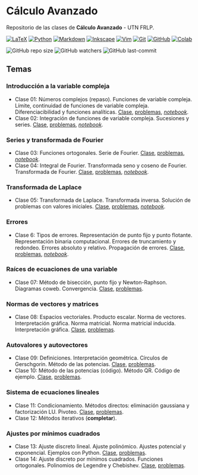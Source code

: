 # Cálculo Avanzado
Repositorio de las clases de **Cálculo Avanzado** - UTN FRLP.

<a href="https://es.wikibooks.org/wiki/Manual_de_LaTeX">
  <img src="https://img.shields.io/badge/LaTeX-%23008080.svg?logo=latex&logoColor=white" alt="LaTeX" /></a> 
<a href="https://www.python.org/">
  <img src="https://img.shields.io/badge/Python-3670A0?logo=python&logoColor=ffdd54" alt="Python" /></a> 
 <a href="https://es.wikipedia.org/wiki/Markdown">
  <img src="https://img.shields.io/badge/Markdown-000001?logo=markdown&logoColor=white" alt="Markdown" /></a> 
 <a href="https://inkscape.org/es/">
  <img src="https://img.shields.io/badge/Inkscape-000000?logo=Inkscape&logoColor=white" alt="Inkscape" /></a> 
 <a href="https://neovim.io/">
  <img src="https://img.shields.io/badge/Vim-%2311AB00.svg?logo=vim&logoColor=white" alt="Vim" /></a> 
 <a href="https://git-scm.com/">
  <img src="https://img.shields.io/badge/-Git-F05032?logo=git&logoColor=white" alt="Git" /></a> 
 <a href="https://github.com/">
  <img src="https://img.shields.io/badge/-GitHub-181717?logo=github&logoColor=white" alt="GitHub" /></a> 
 <a href="https://colab.research.google.com/">
  <img src="https://img.shields.io/badge/Colab-F9AB00?logo=googlecolab&color=525252" alt="Colab" /></a>

![GitHub repo size](https://img.shields.io/github/repo-size/manuxch/calculo_avanzado?style=plastic)  ![GitHub watchers](https://img.shields.io/github/watchers/manuxch/calculo_avanzado?style=plastic)  ![GitHub last-commit](https://img.shields.io/github/last-commit/manuxch/calculo_avanzado?style=plastic)

## Temas

### Introducción a la variable compleja

- Clase 01: Números complejos (repaso). Funciones de variable compleja. Límite, continuidad de funciones de variable compleja. Diferenciacibilidad y funciones analíticas.
[Clase](complejos/clase_01/clase_01.pdf), [problemas](complejos/clase_01/problemas_01.pdf), [*notebook*](complejos/clase_01/code/practica_01.ipynb).
- Clase 02: Integración de funciones de variable compleja. Sucesiones y series. [Clase](complejos/clase_02/clase_02.pdf), [problemas](complejos/clase_02/problemas_02.pdf), [*notebook*](complejos/clase_02/code/practica_02.ipynb).

### Series y transformada de Fourier

- Clase 03: Funciones ortogonales. Serie de Fourier. [Clase](fourier/clase_03/clase_03.pdf), [problemas](fourier/clase_03/problemas_03.pdf), [*notebook*](fourier/clase_03/code/practica_03.ipynb).
- Clase 04: Integral de Fourier. Transformada seno y coseno de Fourier. Transformada de Fourier. [Clase](fourier/clase_04/clase_04.pdf), [problemas](fourier/clase_04/problemas_04.pdf), [*notebook*](fourier/clase_04/code/practica_04.ipynb).

### Transformada de Laplace

- Clase 05: Transformada de Laplace. Transformada inversa. Solución de problemas con valores iniciales. [Clase](laplace/clase_05/clase_05.pdf), [problemas](laplace/clase_05/problemas_05.pdf), [*notebook*](laplace/clase_05/code/practica_05.ipynb).

### Errores

- Clase 6: Tipos de errores. Representación de punto fijo y punto flotante. Representación binaria computacional. Errores de truncamiento y redondeo. Errores absoluto y relativo. Propagación de errores. [Clase](errores/clase_06/clase_06.pdf), [problemas](errores/clase_06/problemas_06.pdf), [*notebook*](errores/clase_06/code/practica_06.ipynb).

### Raíces de ecuaciones de una variable
- Clase 07: Método de bisección, punto fijo y Newton-Raphson. Diagramas coweb. Convergencia. [Clase](raices_ecuaciones/clase_07/clase_07.pdf), [problemas](raices_ecuaciones/clase_07/problemas_07.pdf).

### Normas de vectores y matrices
- Clase 08: Espacios vectoriales. Producto escalar. Norma de vectores. Interpretación gráfica. Norma matricial. Norma matricial inducida. Interpretación gráfica. [Clase](normas_vectores_matrices/clase_08/clase_08.pdf), [problemas](normas_vectores_matrices/clase_08/problemas_08.pdf).

### Autovalores y autovectores
- Clase 09: Definiciones. Interpretación geométrica. Círculos de Gerschgorin. Método de las potencias. [Clase](autoval-autovec/clase_09/clase_09.pdf), [problemas](autoval-autovec/clase_09/problemas_09.pdf).
- Clase 10: Método de las potencias (código). Método QR. Código de ejemplo. [Clase](autoval-autovec/clase_10/clase_10.pdf), [problemas](autoval-autovec/clase_10/problemas_10.pdf).

### Sistema de ecuaciones lineales
- Clase 11: Condicionamiento. Métodos directos: eliminación gaussiana y factorización LU. Pivoteo. [Clase](sistemas_lineales/clase_11/clase_11.pdf), [problemas](sistemas_lineales/clase_11/problemas_11.pdf).
- Clase 12: Métodos iterativos (**completar**).

### Ajustes por mínimos cuadrados
- Clase 13: Ajuste discreto lineal. Ajuste polinómico. Ajustes potencial y exponencial. Ejemplos con Python. [Clase](aproximacion/clase_13/clase_13.pdf), [problemas](aproximacion/clase_13/problemas_13.pdf).
- Clase 14: Ajuste discreto por mínimos cuadrados. Funciones ortogonales. Polinomios de Legendre y Chebishev. [Clase](), [problemas]().

